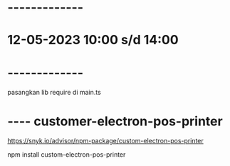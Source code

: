 # -------------
# 12-05-2023  10:00 s/d 14:00
# -------------


pasangkan lib require di main.ts

# ---- customer-electron-pos-printer
https://snyk.io/advisor/npm-package/custom-electron-pos-printer

npm install custom-electron-pos-printer